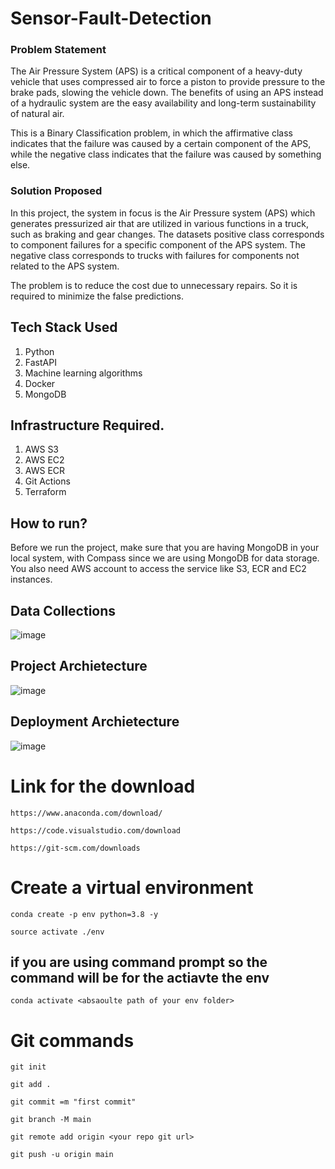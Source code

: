 # Sensor-Fault-Detection

### Problem Statement
The Air Pressure System (APS) is a critical component of a heavy-duty vehicle that uses compressed air to force a piston to provide pressure to the brake pads, slowing the vehicle down. The benefits of using an APS instead of a hydraulic system are the easy availability and long-term sustainability of natural air.

This is a Binary Classification problem, in which the affirmative class indicates that the failure was caused by a certain component of the APS, while the negative class
indicates that the failure was caused by something else.

### Solution Proposed 
In this project, the system in focus is the Air Pressure system (APS) which generates pressurized air that are utilized in various functions in a truck, such as braking and gear changes. The datasets positive class corresponds to component failures for a specific component of the APS system. The negative class corresponds to trucks with failures for components not related to the APS system.

The problem is to reduce the cost due to unnecessary repairs. So it is required to minimize the false predictions.
## Tech Stack Used
1. Python 
2. FastAPI 
3. Machine learning algorithms
4. Docker
5. MongoDB

## Infrastructure Required.

1. AWS S3
2. AWS EC2
3. AWS ECR
4. Git Actions
5. Terraform

## How to run?
Before we run the project, make sure that you are having MongoDB in your local system, with Compass since we are using MongoDB for data storage. You also need AWS account to access the service like S3, ECR and EC2 instances.

## Data Collections
![image](https://user-images.githubusercontent.com/57321948/193536736-5ccff349-d1fb-486e-b920-02ad7974d089.png)


## Project Archietecture
![image](https://user-images.githubusercontent.com/57321948/193536768-ae704adc-32d9-4c6c-b234-79c152f756c5.png)


## Deployment Archietecture
![image](https://user-images.githubusercontent.com/57321948/193536973-4530fe7d-5509-4609-bfd2-cd702fc82423.png)


# Link for the download

```
https://www.anaconda.com/download/
```

```
https://code.visualstudio.com/download
```

```
https://git-scm.com/downloads
```



# Create a virtual environment

```
conda create -p env python=3.8 -y
```
```
source activate ./env
```

## if you are using command prompt so the command will be for the actiavte the env

```
conda activate <absaoulte path of your env folder>
```


# Git commands

```
git init
```

```
git add .
```

```
git commit =m "first commit"
```

```
git branch -M main
```

```
git remote add origin <your repo git url>
```

```
git push -u origin main
```

